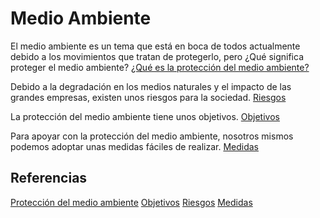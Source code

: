 # Medio Ambiente

El medio ambiente es un tema que está en boca de todos actualmente debido a los movimientos que tratan de protegerlo, pero ¿Qué significa proteger el medio ambiente?
[¿Qué es la protección del medio ambiente?](/medioAmbiente/proteccion.md)

Debido a la degradación en los medios naturales y el impacto de las grandes empresas, existen unos riesgos para la sociedad.
[Riesgos](/medioAmbiente/riesgos.md)

La protección del medio ambiente tiene unos objetivos.
[Objetivos](/medioAmbiente/objetivos.md)

Para apoyar con la protección del medio ambiente, nosotros mismos podemos adoptar unas medidas fáciles de realizar.
[Medidas](/medioAmbiente/acciones.md)

## Referencias
[Protección del medio ambiente](https://es.wikipedia.org/wiki/Protección_del_medio_ambiente)
[Objetivos](https://elpais.com/especiales/2015/planeta-futuro/objetivos-desarrollo-sostenible/medio-ambiente/#:~:text=Proteger%2C%20restaurar%20y%20promover%20el,detener%20la%20pérdida%20de%20biodiversidad)
[Riesgos](https://www.universitatcarlemany.com/actualidad/que-son-los-riesgos-ambientales-principales-ejemplos)
[Medidas](https://www.solideo.es/7-medidas-para-cuidar-el-medio-ambiente/)
